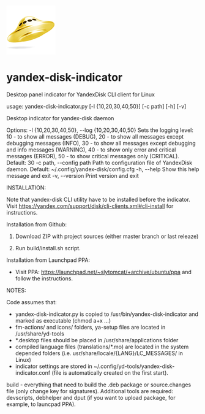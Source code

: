 ﻿### **![yandex-disk-indicator](https://github.com/slytomcat/yandex-disk-indicator/blob/master/icons/yd-128.png)**
# yandex-disk-indicator
Desktop panel indicator for YandexDisk CLI client for Linux

usage: yandex-disk-indicator.py [-l {10,20,30,40,50}] [-c path] [-h] [-v]

Desktop indicator for yandex-disk daemon

Options:
  -l {10,20,30,40,50}, --log {10,20,30,40,50}
                        Sets the logging level: 
                         10 - to show all messages (DEBUG), 
                         20 - to show all messages except debugging messages (INFO),
                         30 - to show all messages except debugging and info messages (WARNING),
                         40 - to show only error and critical messages (ERROR),
                         50 - to show critical messages only (CRITICAL). 
                        Default: 30
  -c path, --config path
                        Path to configuration file of YandexDisk daemon.
                        Default: ~/.config/yandex-disk/config.cfg
  -h, --help            Show this help message and exit
  -v, --version         Print version and exit


INSTALLATION:

Note that yandex-disk CLI utility have to be installed before the indicator. Visit https://yandex.com/support/disk/cli-clients.xml#cli-install for instructions.

Installation from Github: 

 1. Download ZIP with project sources (either master branch or last releaze)

 2. Run build/install.sh script.

Installation from Launchpad PPA: 
 - Visit PPA: https://launchpad.net/~slytomcat/+archive/ubuntu/ppa and follow the instructions.


NOTES:

Code assumes that:
- yandex-disk-indicator.py is copied to /usr/bin/yandex-disk-indicator and marked as executable (chmod a+x ...)
- fm-actions/ and icons/ folders, ya-setup files are located in /usr/share/yd-tools
- *.desktop files should be placed in /usr/share/applications folder
- compiled language files (translations/*.mo) are located in the system depended folders (i.e. usr/share/locale/{LANG}/LC_MESSAGES/ in Linux)
- indicator settings are stored in ~/.config/yd-tools/yandex-disk-indicator.conf (file is automatically created on the first start).

build - everything that need to build the .deb package or source.changes file (only change key for signatures). Additional tools are required: devscripts, debhelper and dput (if you want to upload package, for example, to launcpad PPA).

